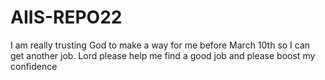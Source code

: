 # AIIS-REPO22
I am really trusting God to make a way for me before March 10th so I can get another job.
Lord please help me find a good job and please boost my confidence